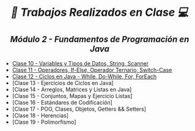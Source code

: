 **_<h1 align="center">:vulcan_salute: Trabajos Realizados en Clase :computer:</h1>_**
**_<h2 align="center">Módulo 2 - Fundamentos de Programación en Java</h2>_**

- [Clase 10 - Variables y Tipos de Datos, String, Scanner](https://github.com/KathyAlde21/ejercicios_bootcamp_android_java/tree/43927d6f36d32372452a6c7a83308d0d047504e3/src/clase10appmov)
- [Clase 11 - Operadores, If-Else, Operador Ternario, Switch-Case](https://github.com/KathyAlde21/ejercicios_bootcamp_android_java/tree/d650117e6c29d18e0db796bdfada344874dbd584/src/clase11appmov)
- [Clase 12 - Ciclos en Java - While, Do-While, For, ForEach](https://github.com/KathyAlde21/ejercicios_bootcamp_android_java/tree/937718c452ba7339eed1fa63082e4fbb2987c0b1/src/clase12appmov)
- [Clase 13 - Ejercicios de Ciclos en Java]
- [Clase 14 - Arreglos, Matrices y Listas en Java]
- [Clase 15 - Conjuntos, Mapas y Ejercicio Listas]
- [Clase 16 - Estándares de Codificación]
- [Clase 17 - POO, Clases, Objetos, Getters && Setters]
- [Clase 18 - Herencias]
- [Clase 19 - Polimorfismo]